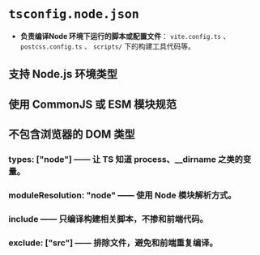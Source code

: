 # `tsconfig.node.json`

- **负责编译Node 环境下运行的脚本或配置文件**： `vite.config.ts` 、 `postcss.config.ts` 、 `scripts/` 下的构建工具代码等。

## 支持 Node.js 环境类型

## 使用 CommonJS 或 ESM 模块规范

## 不包含浏览器的 DOM 类型

### types: ["node"] —— 让 TS 知道 process、\_\_dirname 之类的变量。

### moduleResolution: "node" —— 使用 Node 模块解析方式。

### include —— 只编译构建相关脚本，不掺和前端代码。

### exclude: ["src"] —— 排除文件，避免和前端重复编译。
